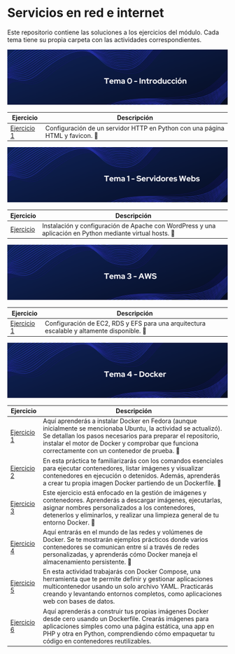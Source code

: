 # Servicios en red e internet

Este repositorio contiene las soluciones a los ejercicios del módulo. Cada tema tiene su propia carpeta con las actividades correspondientes.

![tema0](imgs/tema0.png)

| Ejercicio | Descripción  |
|-------------|--------------|
| [Ejercicio 1](https://github.com/abelsr-2005/Servicios-en-Red-e-Internet/blob/main/Tema0/Ejercicio1/README.md) | Configuración de un servidor HTTP en Python con una página HTML y favicon. 🚀  |
</div>


![tema1](imgs/1.png)

| Ejercicio | Descripción  |
|-------------|--------------|
| [Ejercicio ](Tema1/Práctica2.MD)| Instalación y configuración de Apache con WordPress y una aplicación en Python mediante virtual hosts. 🚀 |


![tema3](imgs/3.png)

| Ejercicio | Descripción  |
|-------------|--------------|
| [Ejercicio 1](https://github.com/abelsr-2005/Servicios-en-Red-e-Internet/blob/main/AWS/README.md) | Configuración de EC2, RDS y EFS para una arquitectura escalable y altamente disponible. 🚀 |

![tema4](imgs/4.png)

| Ejercicio | Descripción  |
|-------------|--------------|
| [Ejercicio 1](Docker/Docker-Activity-1.md) | Aquí aprenderás a instalar Docker en Fedora (aunque inicialmente se mencionaba Ubuntu, la actividad se actualizó). Se detallan los pasos necesarios para preparar el repositorio, instalar el motor de Docker y comprobar que funciona correctamente con un contenedor de prueba. 🚀 |
| [Ejercicio 2](Docker/Docker-Activity-2.md) | En esta práctica te familiarizarás con los comandos esenciales para ejecutar contenedores, listar imágenes y visualizar contenedores en ejecución o detenidos. Además, aprenderás a crear tu propia imagen Docker partiendo de un Dockerfile. 🚀 |
| [Ejercicio 3](Docker/Docker-Activity-3.md) | Este ejercicio está enfocado en la gestión de imágenes y contenedores. Aprenderás a descargar imágenes, ejecutarlas, asignar nombres personalizados a los contenedores, detenerlos y eliminarlos, y realizar una limpieza general de tu entorno Docker. 🚀 |
| [Ejercicio 4](Docker/Docker-Activity-4.md) | Aquí entrarás en el mundo de las redes y volúmenes de Docker. Se te mostrarán ejemplos prácticos donde varios contenedores se comunican entre sí a través de redes personalizadas, y aprenderás cómo Docker maneja el almacenamiento persistente. 🚀 |
| [Ejercicio 5](Docker/Docker-Activity-5.md) | En esta actividad trabajarás con Docker Compose, una herramienta que te permite definir y gestionar aplicaciones multicontenedor usando un solo archivo YAML. Practicarás creando y levantando entornos completos, como aplicaciones web con bases de datos. |
| [Ejercicio 6](Docker/Docker-Activity-6.md) | Aquí aprenderás a construir tus propias imágenes Docker desde cero usando un Dockerfile. Crearás imágenes para aplicaciones simples como una página estática, una app en PHP y otra en Python, comprendiendo cómo empaquetar tu código en contenedores reutilizables. |
